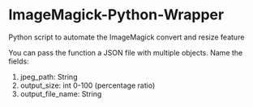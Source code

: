 # ImageMagick-Python-Wrapper
Python script to automate the ImageMagick convert and resize feature

You can pass the function a JSON file with multiple objects. Name the fields:
1) jpeg_path: String
2) output_size: int 0-100 (percentage ratio)
3) output_file_name: String
